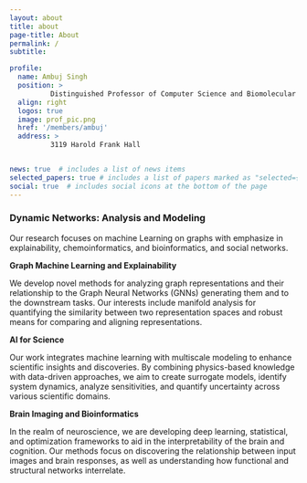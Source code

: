 ```yaml
---
layout: about
title: about
page-title: About
permalink: /
subtitle:

profile:
  name: Ambuj Singh
  position: >
          Distinguished Professor of Computer Science and Biomolecular Science and Engineering
  align: right
  logos: true
  image: prof_pic.png
  href: '/members/ambuj'
  address: >
          3119 Harold Frank Hall


news: true  # includes a list of news items
selected_papers: true # includes a list of papers marked as "selected={true}"
social: true  # includes social icons at the bottom of the page
---
```



### Dynamic Networks: Analysis and Modeling 

Our research focuses on machine Learning on graphs with emphasize in explainability, chemoinformatics, and bioinformatics, and social networks.


**Graph Machine Learning and Explainability**

We develop novel methods for analyzing graph representations and their relationship to the Graph Neural Networks (GNNs) generating them and to the downstream tasks. Our interests include manifold analysis for quantifying the similarity between two representation spaces and robust means for comparing and aligning representations. 

**AI for Science**

Our work integrates machine learning with multiscale modeling to enhance scientific insights and discoveries. By combining physics-based knowledge with data-driven approaches, we aim to create surrogate models, identify system dynamics, analyze sensitivities, and quantify uncertainty across various scientific domains. 

**Brain Imaging and Bioinformatics**

In the realm of neuroscience, we are developing deep learning, statistical, and optimization frameworks to aid in the interpretability of the brain and cognition. Our methods focus on discovering the relationship between input images and brain responses, as well as understanding how functional and structural networks interrelate. 




